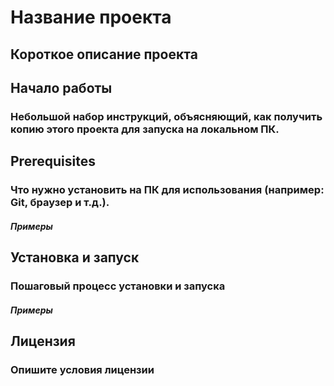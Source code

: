 # **Название проекта**
## Короткое описание проекта

## **Начало работы**
### Небольшой набор инструкций, объясняющий, как получить копию этого проекта для запуска на локальном ПК.

## **Prerequisites**
### Что нужно установить на ПК для использования (например: Git, браузер и т.д.).

##### Примеры
## **Установка и запуск**
### Пошаговый процесс установки и запуска

##### Примеры
## **Лицензия**
### Опишите условия лицензии